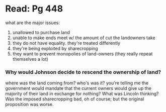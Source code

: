 # Read: Pg 448

what are the major issues:
1. unallowed to purchase land
2. unable to make ends meet w/ the amount of cut the landowners take
3. they do not have equality. they're treated differently
4. they're being exploited by sharecropping
5. they want to prevent monopolies of land-owners
(they really repeat themselves a lot)
### Why would Johnson decide to rescend the ownership of land?
where was the land coming from? who's was it? you're telling me the government would mandate that the current owners would give up the majority of their land in exchange for nothing? What was Lincoln thinking? Was the imposed sharecropping bad, oh of course; but the original proposition was worse.